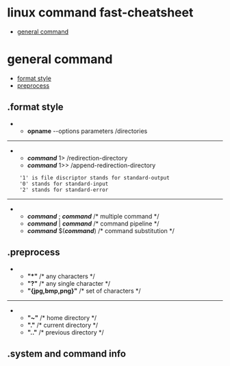 # linux command fast-cheatsheet
- [general command](#general-command "goto general-command")
# general command
- [format style](#format-style "goto format-style")
- [preprocess](#preprocess "goto preprocess")
## .format style
-
    - **opname** --options parameters /directories
- - - -
-
    - ***command*** 1> /redirection-directory
    - ***command*** 1>> /append-redirection-directory
```
    '1' is file discriptor stands for standard-output
    '0' stands for standard-input
    '2' stands for standard-error
```
- - - -
-
    - ***command*** ; ***command***    /* multiple command */
    - ***command*** | ***command***    /* command pipeline */
    - ***command*** $(***command***)   /* command substitution */
## .preprocess
-
    - **"\*"**              /* any characters */
    - **"?"**               /* any single character */
    - **"{jpg,bmp,png}"**   /* set of characters */
- - - -
-
    - **"~"**               /* home directory */
    - **"."**               /* current directory */
    - **".."**              /* previous directory */
## .system and command info
